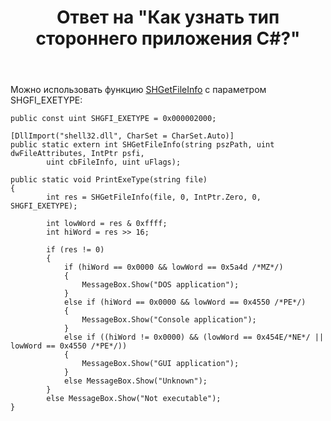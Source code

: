 ﻿---
title: "Ответ на \"Как узнать тип стороннего приложения C#?\""
se.owner.user_id: 240512
se.owner.display_name: "MSDN.WhiteKnight"
se.owner.link: "https://ru.stackoverflow.com/users/240512/msdn-whiteknight"
se.answer_id: 765851
se.question_id: 471177
se.post_type: answer
se.score: 2
se.is_accepted: False
---
<p>Можно использовать функцию <a href="https://msdn.microsoft.com/en-us/library/windows/desktop/bb762179%28v=vs.85%29.aspx?f=255&amp;MSPPError=-2147217396" rel="nofollow noreferrer">SHGetFileInfo</a> с параметром SHGFI_EXETYPE:</p>

<pre><code>public const uint SHGFI_EXETYPE = 0x000002000;

[DllImport("shell32.dll", CharSet = CharSet.Auto)]
public static extern int SHGetFileInfo(string pszPath, uint dwFileAttributes, IntPtr psfi, 
        uint cbFileInfo, uint uFlags);

public static void PrintExeType(string file)
{            
        int res = SHGetFileInfo(file, 0, IntPtr.Zero, 0, SHGFI_EXETYPE);

        int lowWord = res &amp; 0xffff;
        int hiWord = res &gt;&gt; 16;

        if (res != 0)
        {
            if (hiWord == 0x0000 &amp;&amp; lowWord == 0x5a4d /*MZ*/) 
            {
                MessageBox.Show("DOS application");
            }
            else if (hiWord == 0x0000 &amp;&amp; lowWord == 0x4550 /*PE*/)
            {
                MessageBox.Show("Console application");
            }
            else if ((hiWord != 0x0000) &amp;&amp; (lowWord == 0x454E/*NE*/ || lowWord == 0x4550 /*PE*/))
            {
                MessageBox.Show("GUI application");
            }
            else MessageBox.Show("Unknown");
        }
        else MessageBox.Show("Not executable");            
}
</code></pre>
